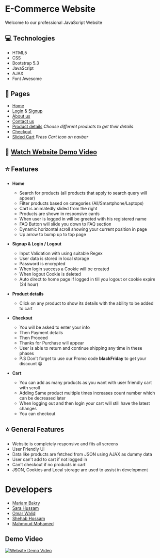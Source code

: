 # E-Commerce Website
Welcome to our professional JavaScript Website
## 💻 Technologies
- HTML5
- CSS
- Bootstrap 5.3
- JavaScript
- AJAX
- Font Awesome

## 📃 Pages
- [Home](https://omar456-asc.github.io/FrontEndJSProject/)
- [Login](https://omar456-asc.github.io/FrontEndJSProject/assets/HTML/login.html) & [Signup](https://omar456-asc.github.io/FrontEndJSProject/assets/HTML/register.html)
- [About us](https://omar456-asc.github.io/FrontEndJSProject/assets/HTML/about.html)
- [Contact us](https://omar456-asc.github.io/FrontEndJSProject/assets/HTML/contact-us.html)
- [Product details](https://omar456-asc.github.io/FrontEndJSProject/assets/HTML/product-details.html) <i>Choose different products to get their details</i>
- [Checkout](https://omar456-asc.github.io/FrontEndJSProject/assets/HTML/checkout.html)
- [Slided Cart](https://omar456-asc.github.io/FrontEndJSProject/) <i>Press Cart icon on navbar</i>
## 🎥 [Watch Website Demo Video](https://github.com/omar456-asc/FrontEndJSProject#demo)
## ⭐ Features
- **Home**
    * Search for products (all products that apply to search query will appear)
    * Filter products based on categories (All/Smartphone/Laptops)
    * Cart is animatedly slided from the right 
    * Products are shown in responsive cards
    * When user is logged in will be greeted with his registered name 
    * FAQ Button will slide you down to FAQ section
    * Dynamic horizontal scroll showing your current position in page
    * Up arrow to bump up to top page
    
    
- **Signup & Login / Logout**
    * Input Validation with using suitable Regex
    * User data is stored in local storage
    * Password is encrypted
    * When login success a Cookie will be created
    * When logout Cookie is deleted
    * Auto direct to home page if logged in till you logout or cookie expire (24 hour)


- **Product details**
    * Click on any product to show its details with the ability to be added to cart


- **Checkout**
    * You will be asked to enter your info
    * Then Payment details 
    * Then Proceed
    * Thanks for Purchase will appear
    * User is able to return and continue shipping any time in these phases
    * P.S Don't forget to use our Promo code <b>blackFriday</b> to get your discount 😁
  
  
- **Cart**
    * You can add as many products as you want with user friendly cart with scroll
    * Adding Same product multiple times increases count number which can be decreased later
    * When logging out and then login your cart will still have the latest changes
    * You can checkout


## ⭐ General Features
- Website is completely responsive and fits all screens
- User Friendly UI
- Data like products are fetched from JSON using AJAX as dummy data
- User can't add to cart if not logged in
- Can't checkout if no products in cart
- JSON, Cookies and Local storage are used to assist in development

    
# Developers
- [Mariam Bakry](https://github.com/MariamBakry)
- [Sara Hussam](https://github.com/Sarahussam77)
- [Omar Walid](https://github.com/omar456-asc)
- [Shehab Hossam](https://github.com/Shehab8K)
- [Mahmoud Mohamed](https://github.com/Mahmoud1499)
## <div id="demo">Demo Video</div> 
[![Website Demo Video](https://img.youtube.com/vi/tw0lPzqKATg/0.jpg)](https://www.youtube.com/watch?v=tw0lPzqKATg)
